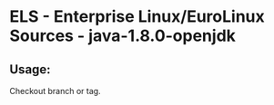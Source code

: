 # ELS - Enterprise Linux/EuroLinux Sources - java-1.8.0-openjdk 
## Usage:
  Checkout branch or tag.
